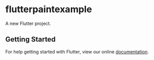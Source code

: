 # flutterpaintexample

A new Flutter project.

## Getting Started

For help getting started with Flutter, view our online
[documentation](https://flutter.io/).

